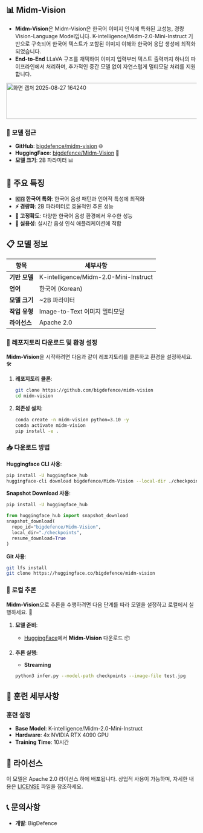 ## 📊 Midm-Vision

- **Midm-Vision**은 Midm-Vision은 한국어 이미지 인식에 특화된 고성능, 경량 Vision-Language Model입니다. K-intelligence/Midm-2.0-Mini-Instruct 기반으로 구축되어 한국어 텍스트가 포함된 이미지 이해와 한국어 응답 생성에 최적화되었습니다.
- **End-to-End** LLaVA 구조를 채택하여 이미지 입력부터 텍스트 출력까지 하나의 파이프라인에서 처리하며, 추가적인 중간 모델 없이 자연스럽게 멀티모달 처리를 지원합니다.

<img width="1078" height="95" alt="화면 캡처 2025-08-27 164240" src="https://github.com/user-attachments/assets/b895b7bc-ef40-4771-9ff6-544ee4360464" />



### 📂 모델 접근
- **GitHub**: [bigdefence/midm-vision](https://github.com/bigdefence/midm-vision) 🌐
- **HuggingFace**: [bigdefence/Midm-Vision](https://huggingface.co/bigdefence/Midm-Vision) 🤗
- **모델 크기**: 2B 파라미터 📊

## 🌟 주요 특징

- **🇰🇷 한국어 특화**: 한국어 음성 패턴과 언어적 특성에 최적화
- **⚡ 경량화**: 2B 파라미터로 효율적인 추론 성능
- **🎯 고정확도**: 다양한 한국어 음성 환경에서 우수한 성능
- **🔧 실용성**: 실시간 음성 인식 애플리케이션에 적합

## 📋 모델 정보

| 항목 | 세부사항 |
|------|----------|
| **기반 모델** | K-intelligence/Midm-2.0-Mini-Instruct |
| **언어** | 한국어 (Korean) |
| **모델 크기** | ~2B 파라미터 |
| **작업 유형** | Image-to-Text 이미지 멀티모달 |
| **라이선스** | Apache 2.0 |

### 🔧 레포지토리 다운로드 및 환경 설정

**Midm-Vision**을 시작하려면 다음과 같이 레포지토리를 클론하고 환경을 설정하세요. 🛠️

1. **레포지토리 클론**:
   ```bash
   git clone https://github.com/bigdefence/midm-vision
   cd midm-vision
   ```

2. **의존성 설치**:
   ```bash
   conda create -n midm-vision python=3.10 -y
   conda activate midm-vision
   pip install -e .
   ```

### 📥 다운로드 방법

**Huggingface CLI 사용**:
```bash
pip install -U huggingface_hub
huggingface-cli download bigdefence/Midm-Vision --local-dir ./checkpoints
```

**Snapshot Download 사용**:
```bash
pip install -U huggingface_hub
```
```python
from huggingface_hub import snapshot_download
snapshot_download(
  repo_id="bigdefence/Midm-Vision",
  local_dir="./checkpoints",
  resume_download=True
)
```

**Git 사용**:
```bash
git lfs install
git clone https://huggingface.co/bigdefence/midm-vision
```

### 🔄 로컬 추론

**Midm-Vision**으로 추론을 수행하려면 다음 단계를 따라 모델을 설정하고 로컬에서 실행하세요. 📡

1. **모델 준비**:
   - [HuggingFace](https://huggingface.co/bigdefence/Midm-Vision)에서 **Midm-Vision** 다운로드 📦

2. **추론 실행**:
     - **Streaming**
     ```bash
     python3 infer.py --model-path checkpoints --image-file test.jpg
     ```

## 🔧 훈련 세부사항

### 훈련 설정
- **Base Model**: K-intelligence/Midm-2.0-Mini-Instruct
- **Hardware**: 4x NVIDIA RTX 4090 GPU
- **Training Time**: 10시간

## 📜 라이선스

이 모델은 Apache 2.0 라이선스 하에 배포됩니다. 상업적 사용이 가능하며, 자세한 내용은 [LICENSE](LICENSE) 파일을 참조하세요.


## 📞 문의사항

- **개발**: BigDefence
